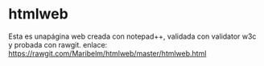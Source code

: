 # htmlweb
Esta es unapágina web creada con notepad++, validada con validator w3c y probada con rawgit.
enlace: https://rawgit.com/Maribelm/htmlweb/master/htmlweb.html
